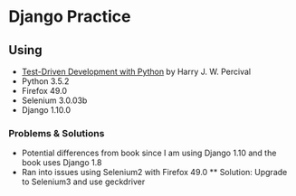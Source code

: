 # Django Practice

## Using
* [Test-Driven Development with Python][1] by Harry J. W. Percival
* Python 3.5.2
* Firefox 49.0
* Selenium 3.0.03b
* Django 1.10.0

### Problems & Solutions
* Potential differences from book since I am using Django 1.10 and the book uses Django 1.8
* Ran into issues using Selenium2 with Firefox 49.0
** Solution: Upgrade to Selenium3 and use geckdriver

[1]: http://chimera.labs.oreilly.com/books/1234000000754/index.html
